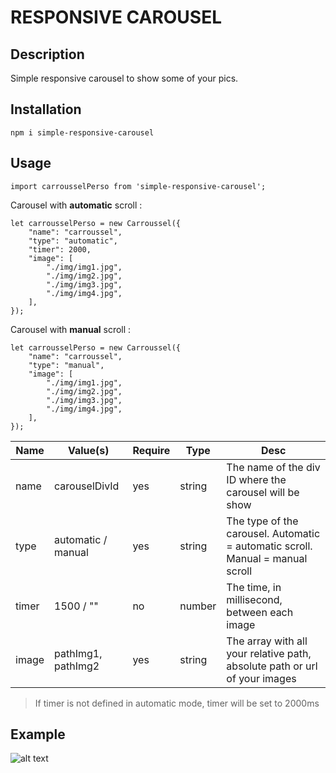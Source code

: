 
# RESPONSIVE CAROUSEL

## Description

Simple responsive carousel to show some of your pics.

## Installation

    npm i simple-responsive-carousel

## Usage

    import carrousselPerso from 'simple-responsive-carousel';

Carousel with **automatic** scroll :

    let carrousselPerso = new Carroussel({
        "name": "carroussel",
        "type": "automatic",
        "timer": 2000,
        "image": [
            "./img/img1.jpg",
            "./img/img2.jpg",
            "./img/img3.jpg",
            "./img/img4.jpg",
        ],
    });

Carousel with **manual** scroll :

    let carrousselPerso = new Carroussel({
        "name": "carroussel",
        "type": "manual",
        "image": [
            "./img/img1.jpg",
            "./img/img2.jpg",
            "./img/img3.jpg",
            "./img/img4.jpg",
        ],
    });

| Name  | Value(s)           | Require | Type   | Desc                                                                           |
|-------|--------------------|---------|--------|--------------------------------------------------------------------------------|
| name  | carouselDivId      | yes     | string | The name of the div ID where the carousel will be show                         |
| type  | automatic / manual | yes     | string | The type of the carousel. Automatic = automatic scroll. Manual = manual scroll |
| timer | 1500 / ""          | no      | number | The time, in millisecond, between each image                                   |
| image | pathImg1, pathImg2 | yes     | string | The array with all your relative path, absolute path or url of your images     |

>If timer is not defined in automatic mode, timer will be set to 2000ms

## Example

![alt text](https://raw.githubusercontent.com/palepupet/simple-responsive-carousel/master/example/carousel-example.JPG "Example of Carousel")
